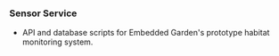 

### Sensor Service
* API and database scripts for Embedded Garden's prototype habitat monitoring system.
